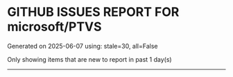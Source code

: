 
# GITHUB ISSUES REPORT FOR microsoft/PTVS


Generated on 2025-06-07 using: stale=30, all=False


Only showing items that are new to report in past 1 day(s)


---




















